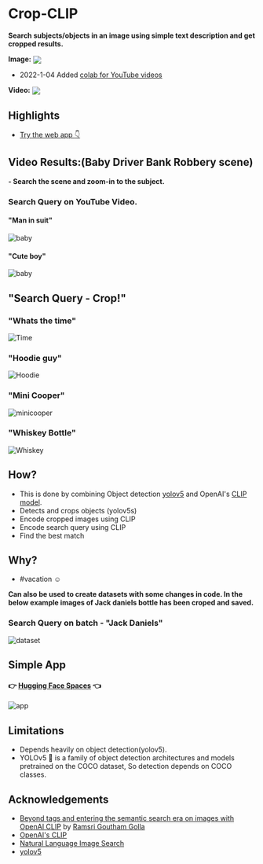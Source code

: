 # Crop-CLIP

**Search subjects/objects in an image using simple text description and get cropped results.**

**Image:** [<img src="https://colab.research.google.com/assets/colab-badge.svg" align="center">](https://colab.research.google.com/github/vijishmadhavan/Crop-CLIP/blob/master/Crop_CLIP.ipynb)

* 2022-1-04 Added [colab for YouTube videos](https://colab.research.google.com/github/vijishmadhavan/Crop-CLIP/blob/master/Crop_CLIP_Video.ipynb)

**Video:** [<img src="https://colab.research.google.com/assets/colab-badge.svg" align="center">](https://colab.research.google.com/github/vijishmadhavan/Crop-CLIP/blob/master/Crop_CLIP_Video.ipynb)

## Highlights
- [Try the web app :point_down:](#Simple-App)

## Video Results:(Baby Driver Bank Robbery scene)

**- Search the scene and zoom-in to the subject.**

### Search Query on YouTube Video.

#### "Man in suit"

![baby](https://github.com/vijishmadhavan/Crop-CLIP/blob/master/Images/ss.jpg)

#### "Cute boy"

![baby](https://github.com/vijishmadhavan/Crop-CLIP/blob/master/Images/ss2.jpg)


## "Search Query - Crop!"

### "Whats the time"
![Time](https://github.com/vijishmadhavan/Crop-CLIP/blob/master/Images/download%20(3)-side.png)

### "Hoodie guy"
![Hoodie](https://github.com/vijishmadhavan/Crop-CLIP/blob/master/Images/download%20(4)-side.png)

### "Mini Cooper"
![minicooper](https://github.com/vijishmadhavan/Crop-CLIP/blob/master/Images/img1.png)

### "Whiskey Bottle"
![Whiskey](https://github.com/vijishmadhavan/Crop-CLIP/blob/master/Images/download%20(2)-side.png)

## How?

- This is done by combining Object detection [yolov5](https://github.com/ultralytics/yolov5) and OpenAI's [CLIP model](https://github.com/openai/CLIP).
- Detects and crops objects (yolov5s)
- Encode cropped images using CLIP
- Encode search query using CLIP
- Find the best match

## Why?
- #vacation :relaxed:

**Can also be used to create datasets with some changes in code. In the below example images of Jack daniels bottle has been croped and saved.**

### Search Query on batch - "Jack Daniels"
![dataset](https://github.com/vijishmadhavan/Crop-CLIP/blob/master/Images/data-side.jpg)

## Simple App

#### :point_right: [Hugging Face Spaces](https://huggingface.co/spaces/Vijish/Crop-CLIP)  :point_left:

![app](https://github.com/vijishmadhavan/Crop-CLIP/blob/master/Images/ezgif-7-4272b7bcdc.gif)

## Limitations

- Depends heavily on object detection(yolov5). 
- YOLOv5 🚀 is a family of object detection architectures and models pretrained on the COCO dataset, So detection depends on COCO classes.

## Acknowledgements
- [Beyond tags and entering the semantic search era on images with OpenAI CLIP](https://towardsdatascience.com/beyond-tags-and-entering-the-semantic-search-era-on-images-with-openai-clip-1f7d629a9978) by [Ramsri Goutham Golla](https://twitter.com/ramsri_goutham)
- [OpenAI's CLIP](https://github.com/openai/CLIP)
- [Natural Language Image Search](https://github.com/haltakov/natural-language-image-search)
- [yolov5](https://github.com/ultralytics/yolov5)



